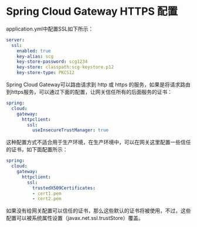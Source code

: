 # Spring Cloud Gateway HTTPS 配置

application.yml中配置SSL如下所示：

```yml
server:
  ssl:
    enabled: true
    key-alias: scg
    key-store-password: scg1234
    key-store: classpath:scg-keystore.p12
    key-store-type: PKCS12
```

Spring Cloud Gateway可以路由请求到 http 或 https 的服务，如果是将请求路由到https服务，可以通过下面的配置，让网关信任所有的后面服务的证书：

```yml
spring:
  cloud:
    gateway:
      httpclient:
        ssl:
          useInsecureTrustManager: true
```

这种配置方式不适合用于生产环境，在生产环境中，可以在网关这里配置一些信任的证书，如下面配置所示：

```yml
spring:
  cloud:
    gateway:
      httpclient:
        ssl:
          trustedX509Certificates:
          - cert1.pem
          - cert2.pem
```

如果没有给网关配置可以信任的证书，那么这些默认的证书将被使用，不过，这些配置可以被系统属性设置（javax.net.ssl.trustStore）覆盖。